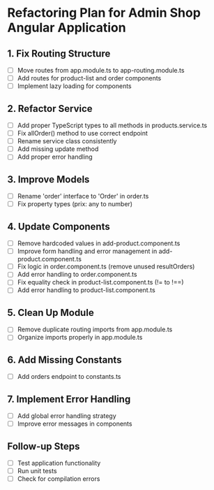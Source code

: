# Refactoring Plan for Admin Shop Angular Application

## 1. Fix Routing Structure
- [ ] Move routes from app.module.ts to app-routing.module.ts
- [ ] Add routes for product-list and order components
- [ ] Implement lazy loading for components

## 2. Refactor Service
- [ ] Add proper TypeScript types to all methods in products.service.ts
- [ ] Fix allOrder() method to use correct endpoint
- [ ] Rename service class consistently
- [ ] Add missing update method
- [ ] Add proper error handling

## 3. Improve Models
- [ ] Rename 'order' interface to 'Order' in order.ts
- [ ] Fix property types (prix: any to number)

## 4. Update Components
- [ ] Remove hardcoded values in add-product.component.ts
- [ ] Improve form handling and error management in add-product.component.ts
- [ ] Fix logic in order.component.ts (remove unused resultOrders)
- [ ] Add error handling to order.component.ts
- [ ] Fix equality check in product-list.component.ts (!= to !==)
- [ ] Add error handling to product-list.component.ts

## 5. Clean Up Module
- [ ] Remove duplicate routing imports from app.module.ts
- [ ] Organize imports properly in app.module.ts

## 6. Add Missing Constants
- [ ] Add orders endpoint to constants.ts

## 7. Implement Error Handling
- [ ] Add global error handling strategy
- [ ] Improve error messages in components

## Follow-up Steps
- [ ] Test application functionality
- [ ] Run unit tests
- [ ] Check for compilation errors
